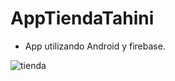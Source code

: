 # AppTiendaTahini
- App utilizando Android y firebase.

![tienda](https://user-images.githubusercontent.com/38017835/59245678-544fe200-8bdf-11e9-8e17-8e1e93e8dd80.PNG)
